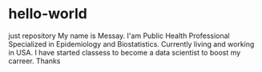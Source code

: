 # hello-world
just repository
My name is Messay. I'am Public Health Professional Specialized in Epidemiology and Biostatistics. Currently living and working in USA. I have started classess to become a data scientist to boost my carreer. Thanks 
